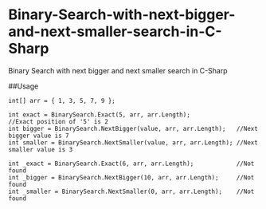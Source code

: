 # Binary-Search-with-next-bigger-and-next-smaller-search-in-C-Sharp
Binary Search with next bigger and next smaller search in C-Sharp

##Usage
~~~
int[] arr = { 1, 3, 5, 7, 9 };

int exact = BinarySearch.Exact(5, arr, arr.Length);             //Exact position of '5' is 2
int bigger = BinarySearch.NextBigger(value, arr, arr.Length);   //Next bigger value is 7
int smaller = BinarySearch.NextSmaller(value, arr, arr.Length); //Next smaller value is 3

int _exact = BinarySearch.Exact(6, arr, arr.Length);            //Not found
int _bigger = BinarySearch.NextBigger(10, arr, arr.Length);     //Not found
int _smaller = BinarySearch.NextSmaller(0, arr, arr.Length);    //Not found
~~~
